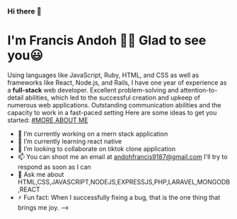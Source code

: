 ### Hi there 👋
# I'm Francis Andoh 🙋🏼 Glad to see you😃

Using languages like JavaScript, Ruby, HTML, and CSS as well as frameworks like React, Node.js, and Rails, I have one year of experience as a **full-stack** web developer. Excellent problem-solving and attention-to-detail abilities, which led to the successful creation and upkeep of numerous web applications. Outstanding communication abilities and the capacity to work in a fast-paced setting
Here are some ideas to get you started:
<ins>#MORE ABOUT ME</ins>
- 🔭 I’m currently working on a mern  stack application
- 🌱 I’m currently learning  react native
- 👯 I’m looking to collaborate on  tiktok clone application
- 📫 You can shoot me an email at  andohfrancis9187@gmail.com I'll try to respond as soon as I can
- 💬 Ask me about  HTML,CSS,JAVASCRIPT,NODEJS,EXPRESSJS,PHP,LARAVEL,MONGODB,REACT
- ⚡ Fun fact: When I successfully fixing a bug, that is the one thing that brings me joy.
-->



